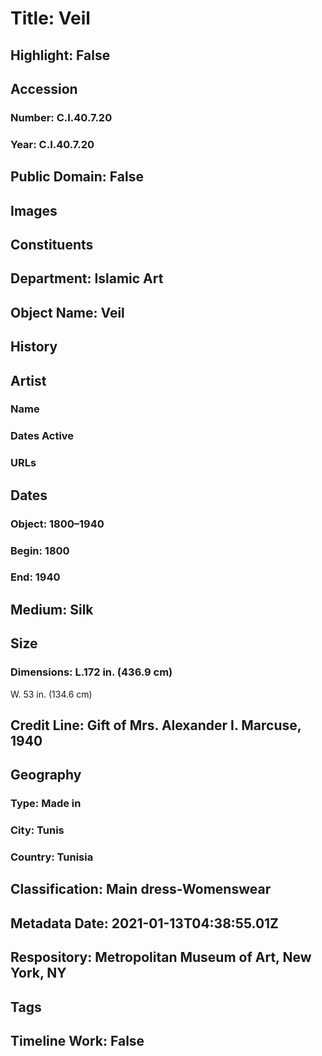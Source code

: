 # Title: Veil
## Highlight: False
## Accession
### Number: C.I.40.7.20
### Year: C.I.40.7.20
## Public Domain: False
## Images
## Constituents
## Department: Islamic Art
## Object Name: Veil
## History
## Artist
### Name
### Dates Active
### URLs
## Dates
### Object: 1800–1940
### Begin: 1800
### End: 1940
## Medium: Silk
## Size
### Dimensions: L.172 in. (436.9 cm)
W. 53 in. (134.6 cm)
## Credit Line: Gift of Mrs. Alexander I. Marcuse, 1940
## Geography
### Type: Made in
### City: Tunis
### Country: Tunisia
## Classification: Main dress-Womenswear
## Metadata Date: 2021-01-13T04:38:55.01Z
## Respository: Metropolitan Museum of Art, New York, NY
## Tags
## Timeline Work: False